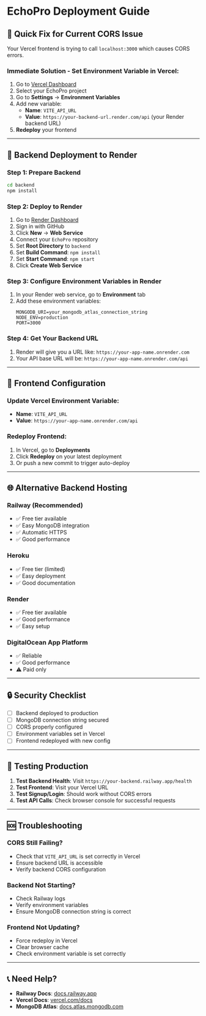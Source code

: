 # EchoPro Deployment Guide

## 🚀 Quick Fix for Current CORS Issue

Your Vercel frontend is trying to call `localhost:3000` which causes CORS errors. 

### **Immediate Solution - Set Environment Variable in Vercel:**

1. Go to [Vercel Dashboard](https://vercel.com/dashboard)
2. Select your EchoPro project
3. Go to **Settings** → **Environment Variables**
4. Add new variable:
   - **Name**: `VITE_API_URL`
   - **Value**: `https://your-backend-url.render.com/api` (your Render backend URL)
5. **Redeploy** your frontend

---

## 🎯 Backend Deployment to Render

### **Step 1: Prepare Backend**
```bash
cd backend
npm install
```

### **Step 2: Deploy to Render**
1. Go to [Render Dashboard](https://dashboard.render.com)
2. Sign in with GitHub
3. Click **New** → **Web Service**
4. Connect your `EchoPro` repository
5. Set **Root Directory** to `backend`
6. Set **Build Command**: `npm install`
7. Set **Start Command**: `npm start`
8. Click **Create Web Service**

### **Step 3: Configure Environment Variables in Render**
1. In your Render web service, go to **Environment** tab
2. Add these environment variables:
   ```
   MONGODB_URI=your_mongodb_atlas_connection_string
   NODE_ENV=production
   PORT=3000
   ```

### **Step 4: Get Your Backend URL**
1. Render will give you a URL like: `https://your-app-name.onrender.com`
2. Your API base URL will be: `https://your-app-name.onrender.com/api`

---

## 🔧 Frontend Configuration

### **Update Vercel Environment Variable:**
- **Name**: `VITE_API_URL`
- **Value**: `https://your-app-name.onrender.com/api`

### **Redeploy Frontend:**
1. In Vercel, go to **Deployments**
2. Click **Redeploy** on your latest deployment
3. Or push a new commit to trigger auto-deploy

---

## 🌐 Alternative Backend Hosting

### **Railway (Recommended)**
- ✅ Free tier available
- ✅ Easy MongoDB integration
- ✅ Automatic HTTPS
- ✅ Good performance

### **Heroku**
- ✅ Free tier (limited)
- ✅ Easy deployment
- ✅ Good documentation

### **Render**
- ✅ Free tier available
- ✅ Good performance
- ✅ Easy setup

### **DigitalOcean App Platform**
- ✅ Reliable
- ✅ Good performance
- ⚠️ Paid only

---

## 🔒 Security Checklist

- [ ] Backend deployed to production
- [ ] MongoDB connection string secured
- [ ] CORS properly configured
- [ ] Environment variables set in Vercel
- [ ] Frontend redeployed with new config

---

## 🧪 Testing Production

1. **Test Backend Health**: Visit `https://your-backend.railway.app/health`
2. **Test Frontend**: Visit your Vercel URL
3. **Test Signup/Login**: Should work without CORS errors
4. **Test API Calls**: Check browser console for successful requests

---

## 🆘 Troubleshooting

### **CORS Still Failing?**
- Check that `VITE_API_URL` is set correctly in Vercel
- Ensure backend URL is accessible
- Verify backend CORS configuration

### **Backend Not Starting?**
- Check Railway logs
- Verify environment variables
- Ensure MongoDB connection string is correct

### **Frontend Not Updating?**
- Force redeploy in Vercel
- Clear browser cache
- Check environment variable is set correctly

---

## 📞 Need Help?

- **Railway Docs**: [docs.railway.app](https://docs.railway.app)
- **Vercel Docs**: [vercel.com/docs](https://vercel.com/docs)
- **MongoDB Atlas**: [docs.atlas.mongodb.com](https://docs.atlas.mongodb.com) 